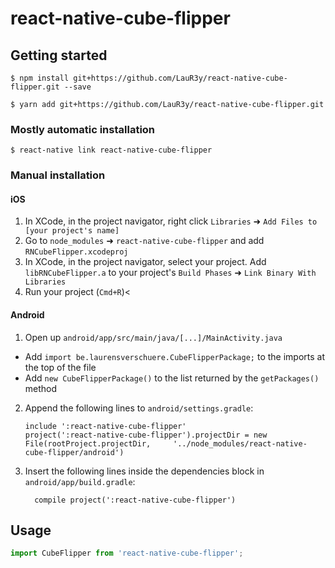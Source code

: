 
# react-native-cube-flipper

## Getting started

`$ npm install git+https://github.com/LauR3y/react-native-cube-flipper.git --save`

`$ yarn add git+https://github.com/LauR3y/react-native-cube-flipper.git`

### Mostly automatic installation

`$ react-native link react-native-cube-flipper`

### Manual installation


#### iOS

1. In XCode, in the project navigator, right click `Libraries` ➜ `Add Files to [your project's name]`
2. Go to `node_modules` ➜ `react-native-cube-flipper` and add `RNCubeFlipper.xcodeproj`
3. In XCode, in the project navigator, select your project. Add `libRNCubeFlipper.a` to your project's `Build Phases` ➜ `Link Binary With Libraries`
4. Run your project (`Cmd+R`)<

#### Android

1. Open up `android/app/src/main/java/[...]/MainActivity.java`
  - Add `import be.laurensverschuere.CubeFlipperPackage;` to the imports at the top of the file
  - Add `new CubeFlipperPackage()` to the list returned by the `getPackages()` method
2. Append the following lines to `android/settings.gradle`:
  	```
  	include ':react-native-cube-flipper'
  	project(':react-native-cube-flipper').projectDir = new File(rootProject.projectDir, 	'../node_modules/react-native-cube-flipper/android')
  	```
3. Insert the following lines inside the dependencies block in `android/app/build.gradle`:
  	```
      compile project(':react-native-cube-flipper')
  	```

## Usage
```javascript
import CubeFlipper from 'react-native-cube-flipper';
```
  
